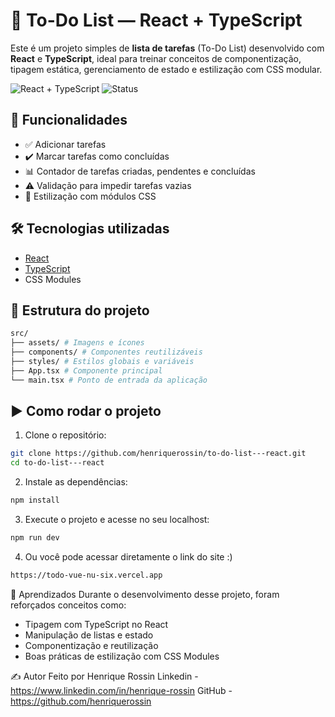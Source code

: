 # 📝 To-Do List — React + TypeScript

Este é um projeto simples de **lista de tarefas** (To-Do List) desenvolvido com **React** e **TypeScript**, ideal para treinar conceitos de componentização, tipagem estática, gerenciamento de estado e estilização com CSS modular.

![React + TypeScript](https://img.shields.io/badge/React-TypeScript-blue.svg)
![Status](https://img.shields.io/badge/status-%20completo-yellow)

## 🚀 Funcionalidades

- ✅ Adicionar tarefas
- ✔️ Marcar tarefas como concluídas
- 📊 Contador de tarefas criadas, pendentes e concluídas
- ⚠️ Validação para impedir tarefas vazias
- 💅 Estilização com módulos CSS

## 🛠️ Tecnologias utilizadas

- [React](https://reactjs.org/)
- [TypeScript](https://www.typescriptlang.org/)
- CSS Modules

## 📂 Estrutura do projeto
```bash
src/
├── assets/ # Imagens e ícones
├── components/ # Componentes reutilizáveis
├── styles/ # Estilos globais e variáveis
├── App.tsx # Componente principal
└── main.tsx # Ponto de entrada da aplicação
```

## ▶️ Como rodar o projeto

1. Clone o repositório:

```bash
git clone https://github.com/henriquerossin/to-do-list---react.git
cd to-do-list---react
```

2. Instale as dependências:
```bash
npm install
```

3. Execute o projeto e acesse no seu localhost:
```bash
npm run dev
```

4. Ou você pode acessar diretamente o link do site :)
```bash
https://todo-vue-nu-six.vercel.app
```

🧠 Aprendizados
Durante o desenvolvimento desse projeto, foram reforçados conceitos como:

- Tipagem com TypeScript no React
- Manipulação de listas e estado
- Componentização e reutilização
- Boas práticas de estilização com CSS Modules

✍️ Autor
Feito por Henrique Rossin
Linkedin - https://www.linkedin.com/in/henrique-rossin
GitHub - https://github.com/henriquerossin
